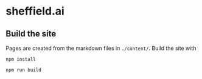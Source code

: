 # sheffield.ai

## Build the site

Pages are created from the markdown files in `./content/`.  Build the site with

```
npm install

npm run build
```

